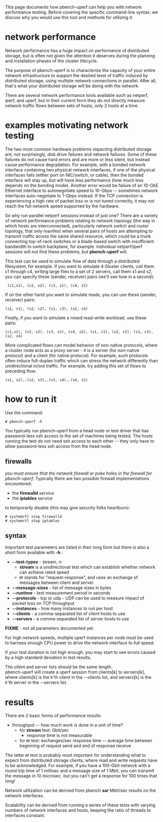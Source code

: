 This page documents how pbench-uperf can help you with network performance testing.  Before covering the specific command-line syntax, 
we discuss why you would use this tool and methods for utilizing it.

# network performance

Network performance has a huge impact on performance of distributed storage, 
but is often not given the attention it deserves 
during the planning and installation phases of the cluster lifecycle. 

The purpose of pbench-uperf is to characterize the capacity 
of your entire network infrastructure to support the desired level of traffic 
induced by distributed storage, using multiple network connections in parallel.
After all, that's what your distributed storage will be doing with the network.

There are several network performance tools available such as netperf, iperf, and uperf, but
in their current form they do not directly measure network traffic flows between
sets of hosts, only 2 hosts at a time.

# examples motivating network testing

The two most common hardware problems impacting distributed storage are, 
not surprisingly, disk drive failures and network failures. 
Some of these failures do not cause hard errors and are more or less silent,
but instead cause performance degradation. 
For example, with a bonded network interface containing two physical network interfaces, 
if one of the physical interfaces fails (either port on NIC/switch, or cable), 
then the bonded interface will stay up, but will have less performance 
(how much less depends on the bonding mode). 
Another error would be failure of an 10-GbE Ethernet interface to 
autonegotiate speed to 10-Gbps -- 
sometimes network interfaces auto-negotiate to 1-Gbps instead. 
If the TCP connection is experiencing a high rate of packet loss 
or is not tuned correctly, it may not reach the full network speed supported by the hardware.

So why run parallel netperf sessions instead of just one? 
There are a variety of network performance problems 
relating to network topology (the way in which hosts are interconnected), 
particularly network switch and router topology, that only manifest when 
several pairs of hosts are attempting to transmit traffic 
across the same shared resource, 
which could be a trunk connecting top-of-rack switches or 
a blade-based switch with insufficient bandwidth to switch backplane, for example. 
Individual netperf/iperf sessions will not find these problems, but **pbench-uperf** will.

This test can be used to simulate flow of data through a distributed filesystem, 
for example. If you want to simulate 4 Gluster clients, call them c1 through c4, 
writing large files to a set of 2 servers, call them s1 and s2, 
you can specify these (sender, receiver) pairs (we'll see how in a second):

     (c1,s1), (c2, s2), (c3, s1), (c4, s2)

If on the other hand you want to simulate reads, you can use these (sender, receiver) pairs:

    (s1, c1), (s2, c2), (s1, c3), (s2, c4)

Finally, if you want to simulate a mixed read-write workload, use these pairs:

    (c1,s1), (c2, s2), (c3, s1), (c4, s2), (s1, c1), (s2, c2), (s1, c3), (s2, c4)

More complicated flows can model behavior of non-native protocols, 
where a cluster node acts as a proxy server - 
it is a server (for non-native protocol) and a client (for native protocol). 
For example, such protocols often induce full-duplex traffic 
which can stress the network differently than unidirectional in/out traffic. 
For example, try adding this set of flows to preceding flow:

    (s1, s2),.(s2, s3),.(s3, s4),.(s4, s1)

# how to run it

Use the command:

    # pbench-uperf -h

You typically run pbench-uperf from a head node or test driver that has password-less ssh access 
to the set of machines being tested. 
The hosts running the test do not need ssh access to each other -- 
they only have to allow password-less ssh access from the head node.

## firewalls

*you must ensure that the network firewall or poke holes in the firewall for pbench-uperf*.  Typically there are two possible firewall implementations encountered:

* the **firewalld** service
* the **iptables** service

to temporarily disable (this may give security folks heartburn):

    # systemctl stop firewalld
    # systemctl stop iptables

## syntax

Important test parameters are listed in their long form but there is also a short form available with **-h** :

* **--test-types** - stream, rr
  * **stream** is a unidirectional test which can establish whether network can achieve rated speed
  * **rr** stands for "request-response", and uses an exchange of messages between client and server.
* **--message-sizes** - list of message sizes in bytes
* **--runtime** - test measurement period in seconds
* **--protocols** - tcp or udp - UDP can be used to measure impact of packet loss on TCP throughput
* **--instances** - how many instances to run per host
* **--clients** - a comma-separated list of client hosts to use
* **--servers** - a comma-separated list of server hosts to use

**FIXME** - not all parameters documented yet.

For high network speeds, multiple uperf instances per node must be used to harness enough CPU power 
to drive the network interface to full speed.

If your test duration is not high enough, you may start to see errors caused by a high standard deviation in test results.

The client and server lists should be the same length.  
pbench-uperf will create a uperf session from clients[k] to servers[k], 
where clients[k] is the k'th client in the --clients list, and
servers[k] is the k'th server in the --servers list.

# results

There are 2 basic forms of performance results:

* throughput -- how much work is done in a unit of time?  
  * for **stream** test: Gbit/sec
    * response time is not measurable
  * for **rr** test: exchanges/sec
      response time -- average time between beginning of request send and end of response receive

The latter **rr** test is probably most important for understanding what to expect from distributed storage clients, 
where read and write requests have to be acknowledged.
For example, if you have a 100-Gbit network with a round trip time of 1 millisec and a message size of 1 Mbit, 
you can transmit the message in 10 microsec. but you can't get a response for 100 times that long!

Network utilization can be derived from pbench **sar**  Mbit/sec results on the network interfaces.

Scalability can be derived from running a series of these tests with varying numbers of network interfaces and hosts,
keeping the ratio of threads to interfaces constant. 
